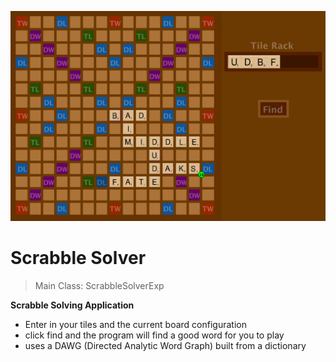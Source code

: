 ![alt text](https://raw.githubusercontent.com/callum-code/scrabble-solver/master/ScrabbleSolver.png)

# Scrabble Solver

> Main Class: ScrabbleSolverExp

**Scrabble Solving Application**

- Enter in your tiles and the current board configuration
- click find and the program will find a good word for you to play
- uses a DAWG (Directed Analytic Word Graph) built from a dictionary
